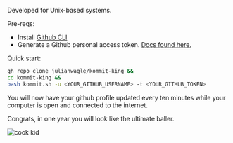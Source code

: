 Developed for Unix-based systems.

Pre-reqs:

- Install [Github CLI](https://cli.github.com/)
- Generate a Github personal access token. [Docs found here.](https://docs.github.com/en/authentication/keeping-your-account-and-data-secure/creating-a-personal-access-token)

Quick start:

```bash
gh repo clone julianwagle/kommit-king &&
cd kommit-king &&
bash kommit.sh -u <YOUR_GITHUB_USERNAME> -t <YOUR_GITHUB_TOKEN>
```

You will now have your github profile updated every ten minutes while your computer is open and connected to the internet.

Congrats, in one year you will look like the ultimate baller.

![cook kid](https://media.giphy.com/media/xTiTngBQncyTMceuXK/giphy.gif)
